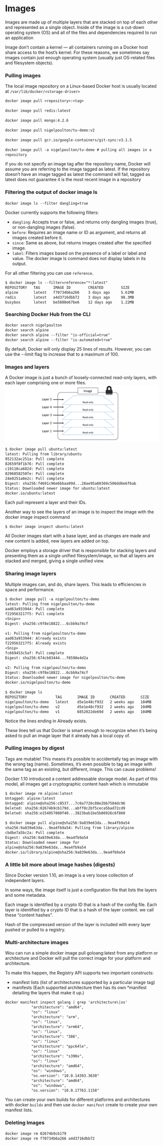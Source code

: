 # Images

Images are made up of multiple layers that are stacked on top of each other and represented as a single object. Inside of the image is a cut-down operating system (OS) and all of the files and dependencies required to run an application

Image don’t contain a kernel — all containers running on a Docker host share access to the host’s kernel. For these reasons, we sometimes say images contain just enough operating system (usually just OS-related files and filesystem objects).

### Pulling images
The local image repository on a Linux-based Docker host is usually located at `/var/lib/docker/<storage-driver>`

``` 
docker image pull <repository>:<tag>

docker image pull redis:latest

docker image pull mongo:4.2.6

docker image pull nigelpoulton/tu-demo:v2

docker image pull gcr.io/google-containers/git-sync:v3.1.5

docker image pull -a nigelpoulton/tu-demo # pulling all images in a repository
```

 if you do not specify an image tag after the repository name, Docker will assume you are referring to the image tagged as latest. If the repository doesn’t have an image tagged as latest the command will fail, tagged as latest does not guarantee it is the most recent image in a repository


 ### Filtering the output of docker image ls

 `docker image ls --filter dangling=true`

 Docker currently supports the following filters:

* `dangling`: Accepts true or false, and returns only dangling images (true), or non-dangling images (false).
* `before`: Requires an image name or ID as argument, and returns all images created before it.
* `since`: Same as above, but returns images created after the specified image.
* `label`: Filters images based on the presence of a label or label and value. The docker image ls command does not display labels in its output.

For all other filtering you can use `reference`.

```
$ docker image ls --filter=reference="*:latest"
REPOSITORY   TAG      IMAGE ID        CREATED        SIZE
alpine       latest   f70734b6a266    3 days ago     5.61MB
redis        latest   a4d3716dbb72    3 days ago     98.3MB
busybox      latest   be5888e67be6    12 days ago    1.22MB
```
### Searching Docker Hub from the CLI

```
docker search nigelpoulton
docker search alpine
docker search alpine --filter "is-official=true"
docker search alpine --filter "is-automated=true"
```

By default, Docker will only display 25 lines of results. However, you can use the --limit flag to increase that to a maximum of 100.

### Images and layers

A Docker image is just a bunch of loosely-connected read-only layers, with each layer comprising one or more files.
<img src="./images/image-layers.png">

```
$ docker image pull ubuntu:latest
latest: Pulling from library/ubuntu
952132ac251a: Pull complete
82659f8f1b76: Pull complete
c19118ca682d: Pull complete
8296858250fe: Pull complete
24e0251a0e2c: Pull complete
Digest: sha256:f4691c96e6bbaa99d...28ae95a60369c506dd6e6f6ab
Status: Downloaded newer image for ubuntu:latest
docker.io/ubuntu:latest
```

Each pull represent a layer and their IDs.

Another way to see the layers of an image is to inspect the image with the docker image inspect command

```
$ docker image inspect ubuntu:latest
```

All Docker images start with a base layer, and as changes are made and new content is added, new layers are added on top.

Docker employs a storage driver that is responsible for stacking layers and presenting them as a single unified filesystem/image, so that all layers are stacked and merged, giving a single unified view.

### Sharing image layers

Multiple images can, and do, share layers. This leads to efficiencies in space and performance.

```
$ docker image pull -a nigelpoulton/tu-demo
latest: Pulling from nigelpoulton/tu-demo
aad63a933944: Pull complete 
f229563217f5: Pull complete 
<Snip>>
Digest: sha256:c9f8e18822...6cbb9a74cf

v1: Pulling from nigelpoulton/tu-demo
aad63a933944: Already exists 
f229563217f5: Already exists 
<Snip> 
fc669453c5af: Pull complete 
Digest: sha256:674cb03444...f8598e4d2a

v2: Pulling from nigelpoulton/tu-demo
Digest: sha256:c9f8e18822...6cbb9a74cf
Status: Downloaded newer image for nigelpoulton/tu-demo
docker.io/nigelpoulton/tu-demo

$ docker image ls
REPOSITORY             TAG       IMAGE ID       CREATED       SIZE
nigelpoulton/tu-demo   latest    d5e1e48cf932   2 weeks ago   104MB
nigelpoulton/tu-demo   v2        d5e1e48cf932   2 weeks ago   104MB
nigelpoulton/tu-demo   v1        6852022de69d   2 weeks ago   104MB
```

Notice the lines ending in Already exists.

These lines tell us that Docker is smart enough to recognize when it’s being asked to pull an image layer that it already has a local copy of.

### Pulling images by digest
 Tags are mutable! This means it’s possible to accidentally tag an image with the wrong tag (name). Sometimes, it’s even possible to tag an image with the same tag as an existing, but different, image. This can cause problems!

 Docker 1.10 introduced a content addressable storage model. As part of this model, all images get a cryptographic content hash which is immutable

 ```
 $ docker image rm alpine:latest
Untagged: alpine:latest
Untagged: alpine@sha256:c0537...7c0a7726c88e2bb7584dc96
Deleted: sha256:02674b9cb179d...abff0c2bf5ceca5bad72cd9
Deleted: sha256:e154057080f40...3823bab1be5b86926c6f860

$ docker image pull alpine@sha256:9a839e63da...9ea4fb9a54
sha256:9a839e63da...9ea4fb9a54: Pulling from library/alpine
cbdbe7a5bc2a: Pull complete 
Digest: sha256:9a839e63da...9ea4fb9a54
Status: Downloaded newer image for alpine@sha256:9a839e63da...9ea4fb9a54
docker.io/library/alpine@sha256:9a839e63da...9ea4fb9a54
```

### A little bit more about image hashes (digests)

Since Docker version 1.10, an image is a very loose collection of independent layers.

In some ways, the image itself is just a configuration file that lists the layers and some metadata.

Each image is identified by a crypto ID that is a hash of the config file. Each layer is identified by a crypto ID that is a hash of the layer content. we call these “content hashes”.

Hash of the compressed version of the layer is included with every layer pushed or pulled to a registry. 

### Multi-architecture images

Wou can run a simple docker image pull goloang:latest from any platform or architecture and Docker will pull the correct image for your platform and architecture.

To make this happen, the Registry API supports two important constructs:

* manifest lists (list of architectures supported by a particular image tag)
* manifests (Each supported architecture then has its own *manifest detailing the layers that make it up.)

```
docker manifest inspect golang | grep 'architecture\|os'
            "architecture": "amd64",
            "os": "linux"
            "architecture": "arm",
            "os": "linux",
            "architecture": "arm64",
            "os": "linux",
            "architecture": "386",
            "os": "linux"
            "architecture": "ppc64le",
            "os": "linux"
            "architecture": "s390x",
            "os": "linux"
            "architecture": "amd64",
            "os": "windows",
            "os.version": "10.0.14393.3630"
            "architecture": "amd64",
            "os": "windows",
            "os.version": "10.0.17763.1158"

```

You can create your own builds for different platforms and architectures with docker `buildx` and then use `docker manifest` create to create your own manifest lists.

### Deleting Images


```
docker image rm 02674b9cb179
docker image rm f70734b6a266 a4d3716dbb72
```